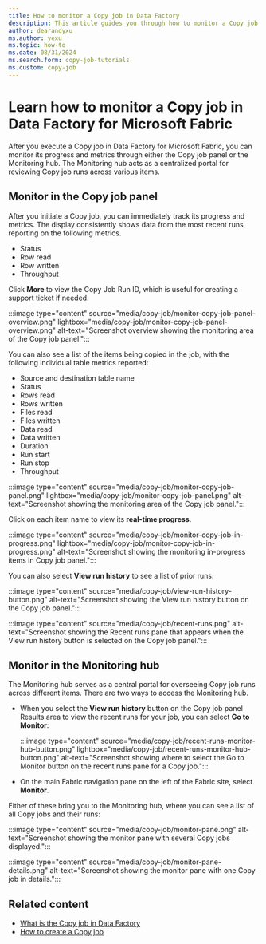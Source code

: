 ```yaml
---
title: How to monitor a Copy job in Data Factory
description: This article guides you through how to monitor a Copy job from either the Copy job panel or the Monitoring hub.
author: dearandyxu
ms.author: yexu
ms.topic: how-to
ms.date: 08/31/2024
ms.search.form: copy-job-tutorials 
ms.custom: copy-job
---
```


# Learn how to monitor a Copy job in Data Factory for Microsoft Fabric

After you execute a Copy job in Data Factory for Microsoft Fabric, you can monitor its progress and metrics through either the Copy job panel or the Monitoring hub. The Monitoring hub acts as a centralized portal for reviewing Copy job runs across various items.

## Monitor in the Copy job panel

After you initiate a Copy job, you can immediately track its progress and metrics. The display consistently shows data from the most recent runs, reporting on the following metrics.

- Status
- Row read
- Row written
- Throughput

Click **More** to view the Copy Job Run ID, which is useful for creating a support ticket if needed.

:::image type="content" source="media/copy-job/monitor-copy-job-panel-overview.png" lightbox="media/copy-job/monitor-copy-job-panel-overview.png" alt-text="Screenshot overview showing the monitoring area of the Copy job panel.":::

You can also see a list of the items being copied in the job, with the following individual table metrics reported:

- Source and destination table name
- Status
- Rows read
- Rows written
- Files read
- Files written
- Data read
- Data written
- Duration
- Run start
- Run stop
- Throughput

:::image type="content" source="media/copy-job/monitor-copy-job-panel.png" lightbox="media/copy-job/monitor-copy-job-panel.png" alt-text="Screenshot showing the monitoring area of the Copy job panel.":::

Click on each item name to view its **real-time progress**.

:::image type="content" source="media/copy-job/monitor-copy-job-in-progress.png" lightbox="media/copy-job/monitor-copy-job-in-progress.png" alt-text="Screenshot showing the monitoring in-progress items in Copy job panel.":::

You can also select **View run history** to see a list of prior runs:

:::image type="content" source="media/copy-job/view-run-history-button.png" alt-text="Screenshot showing the View run history button on the Copy job panel.":::

:::image type="content" source="media/copy-job/recent-runs.png" alt-text="Screenshot showing the Recent runs pane that appears when the View run history button is selected on the Copy job panel.":::

## Monitor in the Monitoring hub

The Monitoring hub serves as a central portal for overseeing Copy job runs across different items. There are two ways to access the Monitoring hub.

- When you select the **View run history** button on the Copy job panel Results area to view the recent runs for your job, you can select **Go to Monitor**:

   :::image type="content" source="media/copy-job/recent-runs-monitor-hub-button.png" lightbox="media/copy-job/recent-runs-monitor-hub-button.png" alt-text="Screenshot showing where to select the Go to Monitor button on the recent runs pane for a Copy job.":::

- On the main Fabric navigation pane on the left of the Fabric site, select **Monitor**.

Either of these bring you to the Monitoring hub, where you can see a list of all Copy jobs and their runs:

:::image type="content" source="media/copy-job/monitor-pane.png" alt-text="Screenshot showing the monitor pane with several Copy jobs displayed.":::

:::image type="content" source="media/copy-job/monitor-pane-details.png" alt-text="Screenshot showing the monitor pane with one Copy job in details.":::

## Related content

- [What is the Copy job in Data Factory](what-is-copy-job.md)
- [How to create a Copy job](create-copy-job.md)

